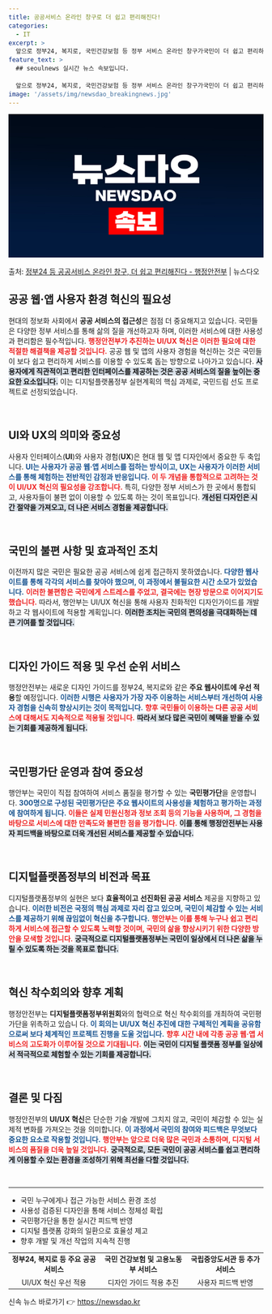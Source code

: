 ```yaml
---
title: 공공서비스 온라인 창구로 더 쉽고 편리해진다!
categories:
  - IT
excerpt: >
  앞으로 정부24, 복지로, 국민건강보험 등 정부 서비스 온라인 창구가국민이 더 쉽고 편리하게 이용할 수 있게…
feature_text: >
  ## seoulnews 실시간 뉴스 속보입니다.

  앞으로 정부24, 복지로, 국민건강보험 등 정부 서비스 온라인 창구가국민이 더 쉽고 편리하게 이용할 수 있게…
image: '/assets/img/newsdao_breakingnews.jpg'
---
```


![뉴스다오 속보](/assets/img/newsdao_breakingnews.jpg)

<p>출처: <a href="https://newsdao.kr/1722" rel="dofollow">정부24 등 공공서비스 온라인 창구, 더 쉽고 편리해진다 - 행정안전부</a> | 뉴스다오</p>

<h2 data-ke-size="size26">공공 웹·앱 사용자 환경 혁신의 필요성</h2>

<p data-ke-size="size16">현대의 정보화 사회에서 <b>공공 서비스의 접근성</b>은 점점 더 중요해지고 있습니다. 국민들은 다양한 정부 서비스를 통해 삶의 질을 개선하고자 하며, 이러한 서비스에 대한 사용성과 편리함은 필수적입니다. <b><span style="color: #ee2323;">행정안전부가 추진하는 UI/UX 혁신은 이러한 필요에 대한 적절한 해결책을 제공할 것입니다.</span></b> 공공 웹 및 앱의 사용자 경험을 혁신하는 것은 국민들이 보다 쉽고 편리하게 서비스를 이용할 수 있도록 돕는 방향으로 나아가고 있습니다. <b><span style="background-color: #21538527;">사용자에게 직관적이고 편리한 인터페이스를 제공하는 것은 공공 서비스의 질을 높이는 중요한 요소입니다.</span></b> 이는 디지털플랫폼정부 실현계획의 핵심 과제로, 국민드림 선도 프로젝트로 선정되었습니다.</p>

<p data-ke-size="size16">&nbsp;</p>

<h2 data-ke-size="size26">UI와 UX의 의미와 중요성</h2>

<p data-ke-size="size16">사용자 인터페이스(<b>UI</b>)와 사용자 경험(<b>UX</b>)은 현대 웹 및 앱 디자인에서 중요한 두 축입니다. <b><span style="color: #1a5490;">UI는 사용자가 공공 웹·앱 서비스를 접하는 방식이고, UX는 사용자가 이러한 서비스를 통해 체험하는 전반적인 감정과 반응입니다.</span></b> <b><span style="color: #ee2323;">이 두 개념을 통합적으로 고려하는 것이 UI/UX 혁신의 필요성을 강조합니다.</span></b> 특히, 다양한 정부 서비스가 한 곳에서 통합되고, 사용자들이 불편 없이 이용할 수 있도록 하는 것이 목표입니다. <b><span style="background-color: #21538527;">개선된 디자인은 시간 절약을 가져오고, 더 나은 서비스 경험을 제공합니다.</span></b></p>

<p data-ke-size="size16">&nbsp;</p>

<h2 data-ke-size="size26">국민의 불편 사항 및 효과적인 조치</h2>

<p data-ke-size="size16">이전까지 많은 국민은 필요한 공공 서비스에 쉽게 접근하지 못하였습니다. <b><span style="color: #1a5490;">다양한 웹사이트를 통해 각각의 서비스를 찾아야 했으며, 이 과정에서 불필요한 시간 소모가 있었습니다.</span></b> <b><span style="color: #ee2323;">이러한 불편함은 국민에게 스트레스를 주었고, 결국에는 현장 방문으로 이어지기도 했습니다.</span></b> 따라서, 행안부는 UI/UX 혁신을 통해 사용자 친화적인 디자인가이드를 개발하고 각 웹사이트에 적용할 계획입니다. <b><span style="background-color: #21538527;">이러한 조치는 국민의 편의성을 극대화하는 데 큰 기여를 할 것입니다.</span></b></p>

<p data-ke-size="size16">&nbsp;</p>

<h2 data-ke-size="size26">디자인 가이드 적용 및 우선 순위 서비스</h2>

<p data-ke-size="size16">행정안전부는 새로운 디자인 가이드를 정부24, 복지로와 같은 <b>주요 웹사이트에 우선 적용</b>할 예정입니다. <b><span style="color: #1a5490;">이러한 시행은 사용자가 가장 자주 이용하는 서비스부터 개선하여 사용자 경험을 신속히 향상시키는 것이 목적입니다.</span></b> <b><span style="color: #ee2323;">향후 국민들이 이용하는 다른 공공 서비스에 대해서도 지속적으로 적용될 것입니다.</span></b> <b><span style="background-color: #21538527;">따라서 보다 많은 국민이 혜택을 받을 수 있는 기회를 제공하게 됩니다.</span></b></p>

<p data-ke-size="size16">&nbsp;</p>

<h2 data-ke-size="size26">국민평가단 운영과 참여 중요성</h2>

<p data-ke-size="size16">행안부는 국민이 직접 참여하여 서비스 품질을 평가할 수 있는 <b>국민평가단</b>을 운영합니다. <b><span style="color: #1a5490;">300명으로 구성된 국민평가단은 주요 웹사이트의 사용성을 체험하고 평가하는 과정에 참여하게 됩니다.</span></b> <b><span style="color: #ee2323;">이들은 실제 민원신청과 정보 조회 등의 기능을 사용하며, 그 경험을 바탕으로 서비스에 대한 만족도와 불편한 점을 평가합니다.</span></b> <b><span style="background-color: #21538527;">이를 통해 행정안전부는 사용자 피드백을 바탕으로 더욱 개선된 서비스를 제공할 수 있습니다.</span></b></p>

<p data-ke-size="size16">&nbsp;</p>

<h2 data-ke-size="size26">디지털플랫폼정부의 비전과 목표</h2>

<p data-ke-size="size16">디지털플랫폼정부의 실현은 보다 <b>효율적이고</b> <b>선진화된 공공 서비스</b> 제공을 지향하고 있습니다. <b><span style="color: #1a5490;">이러한 비전은 국정의 핵심 과제로 자리 잡고 있으며, 국민이 체감할 수 있는 서비스를 제공하기 위해 끊임없이 혁신을 추구합니다.</span></b> <b><span style="color: #ee2323;">행안부는 이를 통해 누구나 쉽고 편리하게 서비스에 접근할 수 있도록 노력할 것이며, 국민의 삶을 향상시키기 위한 다양한 방안을 모색할 것입니다.</span></b> <b><span style="background-color: #21538527;">궁극적으로 디지털플랫폼정부는 국민이 일상에서 더 나은 삶을 누릴 수 있도록 하는 것을 목표로 합니다.</span></b></p>

<p data-ke-size="size16">&nbsp;</p>

<h2 data-ke-size="size26">혁신 착수회의와 향후 계획</h2>

<p data-ke-size="size16">행정안전부는 <b>디지털플랫폼정부위원회</b>와의 협력으로 혁신 착수회의를 개최하여 국민평가단을 위촉하고 있습니 다. <b><span style="color: #1a5490;">이 회의는 UI/UX 혁신 추진에 대한 구체적인 계획을 공유함으로써 보다 체계적인 프로젝트 진행을 도울 것입니다.</span></b> <b><span style="color: #ee2323;">향후 시간 내에 각종 공공 웹·앱 서비스의 고도화가 이루어질 것으로 기대됩니다.</span></b> <b><span style="background-color: #21538527;">이는 국민이 디지털 플랫폼 정부를 일상에서 적극적으로 체험할 수 있는 기회를 제공합니다.</span></b></p>

<p data-ke-size="size16">&nbsp;</p>

<h2 data-ke-size="size26">결론 및 다짐</h2>

<p data-ke-size="size16">행정안전부의 <b>UI/UX 혁신</b>은 단순한 기술 개발에 그치지 않고, 국민이 체감할 수 있는 실제적 변화를 가져오는 것을 의미합니다. <b><span style="color: #1a5490;">이 과정에서 국민의 참여와 피드백은 무엇보다 중요한 요소로 작용할 것입니다.</span></b> <b><span style="color: #ee2323;">행안부는 앞으로 더욱 많은 국민과 소통하며, 디지털 서비스의 품질을 더욱 높일 것입니다.</span></b> <b><span style="background-color: #21538527;">궁극적으로, 모든 국민이 공공 서비스를 쉽고 편리하게 이용할 수 있는 환경을 조성하기 위해 최선을 다할 것입니다.</span></b></p>

<p data-ke-size="size16">&nbsp;</p>

<hr>

<ul>
<li>국민 누구에게나 접근 가능한 서비스 환경 조성</li>
<li>사용성 검증된 디자인을 통해 서비스 정체성 확립</li>
<li>국민평가단을 통한 실시간 피드백 반영</li>
<li>디지털 플랫폼 강화의 일환으로 효율성 제고</li>
<li>향후 개발 및 개선 작업의 지속적 진행</li>
</ul>

<table style="width: 100%; border-collapse: collapse;">
<tr>
<td style="text-align: center; height: 17px;"><b>정부24, 복지로 등 주요 공공 서비스</b></td>
<td style="text-align: center; height: 17px;"><b>국민 건강보험 및 고용노동부 서비스</b></td>
<td style="text-align: center; height: 17px;"><b>국립중앙도서관 등 추가 서비스</b></td>
</tr>
<tr>
<td style="text-align: center; height: 17px;">UI/UX 혁신 우선 적용</td>
<td style="text-align: center; height: 17px;">디자인 가이드 적용 추진</td>
<td style="text-align: center; height: 17px;">사용자 피드백 반영</td>
</tr>
</table> 

신속 뉴스 바로가기 👉 <a href="https://newsdao.kr" rel="dofollow">https://newsdao.kr</a>


